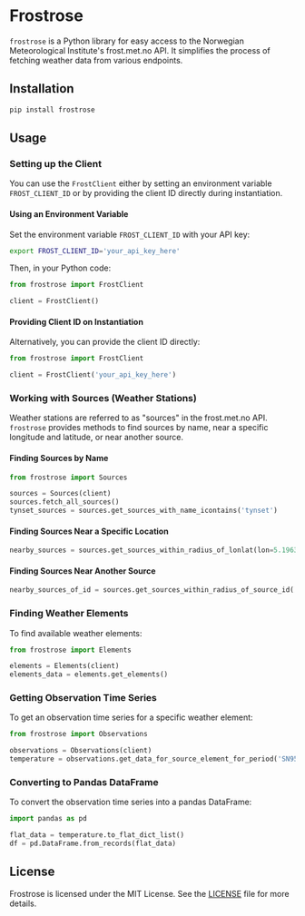 # Frostrose

`frostrose` is a Python library for easy access to the Norwegian Meteorological Institute's frost.met.no API. It simplifies the process of fetching weather data from various endpoints.

## Installation

```bash
pip install frostrose
```

## Usage

### Setting up the Client

You can use the `FrostClient` either by setting an environment variable `FROST_CLIENT_ID` or by providing the client ID directly during instantiation.

#### Using an Environment Variable

Set the environment variable `FROST_CLIENT_ID` with your API key:

```bash
export FROST_CLIENT_ID='your_api_key_here'
```

Then, in your Python code:

```python
from frostrose import FrostClient

client = FrostClient()
```

#### Providing Client ID on Instantiation

Alternatively, you can provide the client ID directly:

```python
from frostrose import FrostClient

client = FrostClient('your_api_key_here')
```

### Working with Sources (Weather Stations)

Weather stations are referred to as "sources" in the frost.met.no API. `frostrose` provides methods to find sources by name, near a specific longitude and latitude, or near another source.

#### Finding Sources by Name

```python
from frostrose import Sources

sources = Sources(client)
sources.fetch_all_sources()
tynset_sources = sources.get_sources_with_name_icontains('tynset')
```

#### Finding Sources Near a Specific Location

```python
nearby_sources = sources.get_sources_within_radius_of_lonlat(lon=5.1963, lat=59.2555, radius_km=50)
```

#### Finding Sources Near Another Source

```python
nearby_sources_of_id = sources.get_sources_within_radius_of_source_id('SN47230', radius_km=50)
```

### Finding Weather Elements

To find available weather elements:

```python
from frostrose import Elements

elements = Elements(client)
elements_data = elements.get_elements()
```

### Getting Observation Time Series

To get an observation time series for a specific weather element:

```python
from frostrose import Observations

observations = Observations(client)
temperature = observations.get_data_for_source_element_for_period('SN9580', 'air_temperature', date_start='2023-01-01')
```

### Converting to Pandas DataFrame

To convert the observation time series into a pandas DataFrame:

```python
import pandas as pd

flat_data = temperature.to_flat_dict_list()
df = pd.DataFrame.from_records(flat_data)
```

## License

Frostrose is licensed under the MIT License. See the [LICENSE](LICENSE) file for more details.
